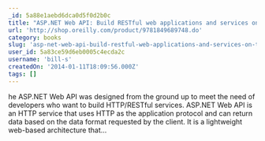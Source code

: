 ```yaml
---
_id: 5a88e1aebd6dca0d5f0d2b0c
title: "ASP.NET Web API: Build RESTful web applications and services on the .NET framework"
url: 'http://shop.oreilly.com/product/9781849689748.do'
category: books
slug: 'asp-net-web-api-build-restful-web-applications-and-services-on-the-net-framework'
user_id: 5a83ce59d6eb0005c4ecda2c
username: 'bill-s'
createdOn: '2014-01-11T18:09:56.000Z'
tags: []
---
```


he ASP.NET Web API was designed from the ground up to meet the need of developers who want to build HTTP/RESTful services. ASP.NET Web API is an HTTP service that uses HTTP as the application protocol and can return data based on the data format requested by the client. It is a lightweight web-based architecture that...
